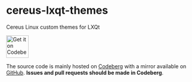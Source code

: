 # cereus-lxqt-themes
Cereus Linux custom themes for LXQt

<a href="https://codeberg.org/cereus-linux/cereus-lxqt-themes">
    <img alt="Get it on Codeberg" src="https://get-it-on.codeberg.org/get-it-on-white-on-black.png" height="60">
</a>

The source code is mainly hosted on [Codeberg](https://codeberg.org/cereus-linux/cereus-lxqt-themes) with a mirror available on [GitHub](https://github.com/CereusLinuxProject/cereus-lxqt-themes). **Issues and pull requests should be made in Codeberg**.